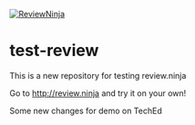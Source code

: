 [![ReviewNinja](http://app.review.ninja/assets/images/wereviewninja-32.png)](http://app.review.ninja/thojansen/test-review)


test-review
===========

This is a new repository for testing review.ninja

Go to http://review.ninja and try it on your own!

Some new changes for demo on TechEd
